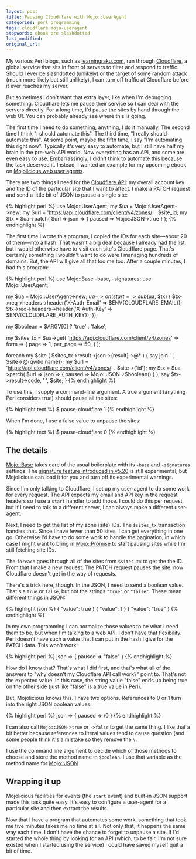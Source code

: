 ```yaml
---
layout: post
title: Pausing Cloudflare with Mojo::UserAgent
categories: perl programming
tags: cloudflare mojo-useragent
stopwords: ebook pre slashdotted
last_modified:
original_url:
---
```


My various Perl blogs, such as [learningraku.com](https://www.learningraku.com), run through [Cloudflare](https://www.cloudflare.com), a global service that sits in front of servers to filter and respond to traffic. Should I ever be slashdotted (unlikely) or the target of some random attack (much more likely but still unlikely), I can turn off traffic at Cloudflare before it ever reaches my server.

<!--more-->

But sometimes I don't want that extra layer, like when I'm debugging something. Cloudflare lets me pause their service so I can deal with the servers directly. For a long time, I'd pause the sites by hand through the web UI. You can probably already see where this is going.

The first time I need to do something, anything, I do it manually. The second time I think "I should automate this". The third time, "I really should automate this". At some point, maybe the fifth time, I say "I'm automating this right now". Typically it's very easy to automate, but I still have half my brain in the pre-web-API world. Now everything has an API, and some are even easy to use. Embarrassingly, I didn't think to automate this because the task deserved it. Instead, I wanted an example for my upcoming ebook on [Mojolicious web user agents](https://leanpub.com/mojo_web_clients).

There are two things I need for the [Cloudflare API](https://api.cloudflare.com): my overall account key and the ID of the particular site that I want to affect. I make a PATCH request and send a little bit of JSON to pause a single site:

{% highlight perl %}
use Mojo::UserAgent;
my $ua = Mojo::UserAgent->new;
my $url = 'https://api.cloudflare.com/client/v4/zones/' . $site_id;
my $tx = $ua->patch( $url =>
    json => { paused => Mojo::JSON->true }
    );
{% endhighlight %}

The first time I wrote this program, I copied the IDs for each site—about 20 of them—into a hash. That wasn't a big deal because I already had the list, but I would otherwise have to visit each site's Cloudflare page. That's certainly something I wouldn't want to do were I managing hundreds of domains. But, the API will give all that too me too. After a couple minutes, I had this program:

{% highlight perl %}
use Mojo::Base -base, -signatures;
use Mojo::UserAgent;

my $ua = Mojo::UserAgent->new;
$ua->on( start => sub ($ua, $tx) {
    $tx->req->headers->header('X-Auth-Email' => $ENV{CLOUDFLARE_EMAIL});
    $tx->req->headers->header('X-Auth-Key'   => $ENV{CLOUDFLARE_AUTH_KEY});
    });

my $boolean = $ARGV[0] ? 'true' : 'false';

my $sites_tx = $ua->get(
    'https://api.cloudflare.com/client/v4/zones' =>
    form => {
        page     => 1,
        per_page => 50,
        }
    );

foreach my $site ( $sites_tx->result->json->{result}->@* ) {
    say join ' ', $site->@{qw(id name)};
    my $url = 'https://api.cloudflare.com/client/v4/zones/' . $site->{'id'};
    my $tx = $ua->patch( $url =>
        json => { paused => Mojo::JSON->$boolean() }
        );
    say $tx->result->code, ' ', $site;
    }
{% endhighlight %}

To use this, I supply a command-line argument. A true argument (anything Perl considers true) should pause all the sites:

{% highlight text %}
$ pause-cloudflare 1
{% endhighlight %}

When I'm done, I use a false value to unpause the sites:

{% highlight text %}
$ pause-cloudflare 0
{% endhighlight %}

## The details

[Mojo::Base](https://mojolicious.org/perldoc/Mojo/Base) takes care of the usual boilerplate with its `-base` and `-signatures` settings. The [signature feature introduced in v5.20](https://www.effectiveperlprogramming.com/2015/04/use-v5-20-subroutine-signatures/) is still experimental, but Mojolicious can load it for you and turn off its experimental warnings.

Since I'm only talking to Cloudflare, I set up my user-agent to do some work for every request. The API expects my email and API key in the request headers so I use a `start` handler to add those. I could do this per request, but if I need to talk to a different server, I can always make a different user-agent.

Next, I need to get the list of my zone (site) IDs. The `$sites_tx` transaction handles that. Since I have fewer than 50 sites, I can get everything in one go. Otherwise I'd have to do some work to handle the pagination, in which case I might want to bring in [Mojo::Promise](https://metacpan.org/pod/Mojo::Promise) to start pausing sites while I'm still fetching site IDs.

The `foreach` goes through all of the sites from `$sites_tx` to get the the ID. From that I make a new request. The PATCH request pauses the site: now Cloudflare doesn't get in the way of requests.

There's a trick here, though. In the JSON, I need to send a boolean value. That's a `true` or `false`, but not the strings `"true"` or `"false"`. These mean different things in JSON:

{% highlight json %}
{ "value": true }
{ "value": 1 }
{ "value": "true" }
{% endhighlight %}

In my own programming I can normalize those values to be what I need them to be, but when I'm talking to a web API, I don't have that flexibility. Perl doesn't have such a value that I can put in the hash I give for the PATCH data. This won't work:

{% highlight perl %}
json => { paused => "false" }
{% endhighlight %}

How do I know that? That's what I did first, and that's what all of the answers to "why doesn't my Cloudflare API call work?" point to. That's not the expected value. In this case, the string value "false" ends up being true on the other side (just like "false" is a true value in Perl).

But, Mojolicious knows this. I have two options. References to 0 or 1 turn into the right JSON boolean values:

{% highlight perl %}
json => { paused => \0 }
{% endhighlight %}

I can also call `Mojo::JSON->true` or `->false` to get the same
thing. I like that a bit better because references to literal values
tend to cause question (and some people think it's a mistake so they
remove the `\`.

I use the command line argument to decide which of those methods to
choose and store the method name in `$boolean`. I use that variable as
the method name for
[Mojo::JSON](https://mojolicious.org/perldoc/Mojo/JSON)

## Wrapping it up

Mojolicious facilities for events (the `start` event) and built-in JSON support made this task quite easy. It's easy to configure a user-agent for a particular site and then extract the results.

Now that I have a program that automates some work, something that took me five minutes takes me no time at all. Not only that, it happens the same way each time. I don't have the chance to forget to unpause a site. If I'd started the whole thing by looking for an API (which, to be fair, I'm not sure existed when I started using the service) I could have saved myself quit a bit of time.
